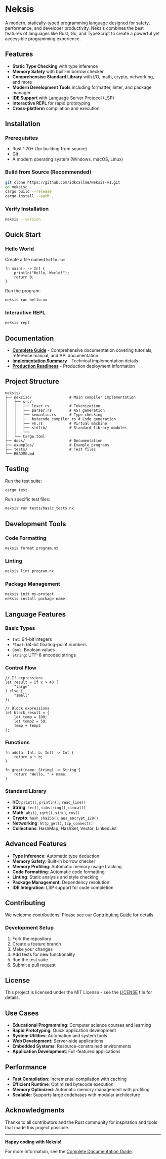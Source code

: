 # Neksis 

A modern, statically-typed programming language designed for safety, performance, and developer productivity. Neksis combines the best features of languages like Rust, Go, and TypeScript to create a powerful yet accessible programming experience.

## Features

- **Static Type Checking** with type inference
- **Memory Safety** with built-in borrow checker
- **Comprehensive Standard Library** with I/O, math, crypto, networking, and more
- **Modern Development Tools** including formatter, linter, and package manager
- **IDE Support** with Language Server Protocol (LSP)
- **Interactive REPL** for rapid prototyping
- **Cross-platform** compilation and execution

## Installation

### Prerequisites
- Rust 1.70+ (for building from source)
- Git
- A modern operating system (Windows, macOS, Linux)

### Build from Source (Recommended)
```bash
git clone https://github.com/idkcallme/Neksis-v1.git
cd neksisc
cargo build --release
cargo install --path .
```

### Verify Installation
```bash
neksis --version
```

## Quick Start

### Hello World
Create a file named `hello.nx`:
```nx
fn main() -> Int {
    println("Hello, World!");
    return 0;
}
```

Run the program:
```bash
neksis run hello.nx
```

### Interactive REPL
```bash
neksis repl
```

## Documentation

- **[Complete Guide](NEKSIS_COMPLETE_GUIDE.txt)** - Comprehensive documentation covering tutorials, reference manual, and API documentation
- **[Implementation Summary](IMPLEMENTATION_SUMMARY.md)** - Technical implementation details
- **[Production Readiness](PRODUCTION_READINESS.md)** - Production deployment information

## Project Structure

```
neksis/
├── neksisc/                 # Main compiler implementation
│   ├── src/
│   │   ├── lexer.rs         # Tokenization
│   │   ├── parser.rs        # AST generation
│   │   ├── semantic.rs      # Type checking
│   │   ├── bytecode_compiler.rs # Code generation
│   │   ├── vm.rs            # Virtual machine
│   │   ├── stdlib/          # Standard library modules
│   │   └── ...
│   └── Cargo.toml
├── docs/                    # Documentation
├── examples/                # Example programs
├── tests/                   # Test files
└── README.md
```

## Testing

Run the test suite:
```bash
cargo test
```

Run specific test files:
```bash
neksis run tests/basic_tests.nx
```

## Development Tools

### Code Formatting
```bash
neksis format program.nx
```

### Linting
```bash
neksis lint program.nx
```

### Package Management
```bash
neksis init my-project
neksis install package-name
```

## Language Features

### Basic Types
- `Int`: 64-bit integers
- `Float`: 64-bit floating-point numbers
- `Bool`: Boolean values
- `String`: UTF-8 encoded strings

### Control Flow
```nx
// If expressions
let result = if x > 40 {
    "large"
} else {
    "small"
};

// Block expressions
let block_result = {
    let temp = 100;
    let temp2 = 50;
    temp + temp2
};
```

### Functions
```nx
fn add(a: Int, b: Int) -> Int {
    return a + b;
}

fn greet(name: String) -> String {
    return "Hello, " + name;
}
```

### Standard Library
- **I/O**: `print()`, `println()`, `read_line()`
- **String**: `len()`, `substring()`, `concat()`
- **Math**: `abs()`, `sqrt()`, `sin()`, `cos()`
- **Crypto**: `hash_sha256()`, `aes_encrypt_128()`
- **Networking**: `http_get()`, `tcp_connect()`
- **Collections**: HashMap, HashSet, Vector, LinkedList

## Advanced Features

- **Type Inference**: Automatic type deduction
- **Memory Safety**: Built-in borrow checker
- **Memory Profiling**: Automatic memory usage tracking
- **Code Formatting**: Automatic code formatting
- **Linting**: Static analysis and style checking
- **Package Management**: Dependency resolution
- **IDE Integration**: LSP support for code completion

## Contributing

We welcome contributions! Please see our [Contributing Guide](CONTRIBUTING.md) for details.

### Development Setup
1. Fork the repository
2. Create a feature branch
3. Make your changes
4. Add tests for new functionality
5. Run the test suite
6. Submit a pull request

## License

This project is licensed under the MIT License - see the [LICENSE](LICENSE) file for details.

## Use Cases

- **Educational Programming**: Computer science courses and learning
- **Rapid Prototyping**: Quick application development
- **System Utilities**: Automation and system tools
- **Web Development**: Server-side applications
- **Embedded Systems**: Resource-constrained environments
- **Application Development**: Full-featured applications

## Performance

- **Fast Compilation**: Incremental compilation with caching
- **Efficient Runtime**: Optimized bytecode execution
- **Memory Optimized**: Automatic memory management with profiling
- **Scalable**: Supports large codebases with modular architecture


## Acknowledgments

Thanks to all contributors and the Rust community for inspiration and tools that made this project possible.

---

**Happy coding with Neksis!**

For more information, see the [Complete Documentation Guide](NEKSIS_COMPLETE_GUIDE.txt). 

